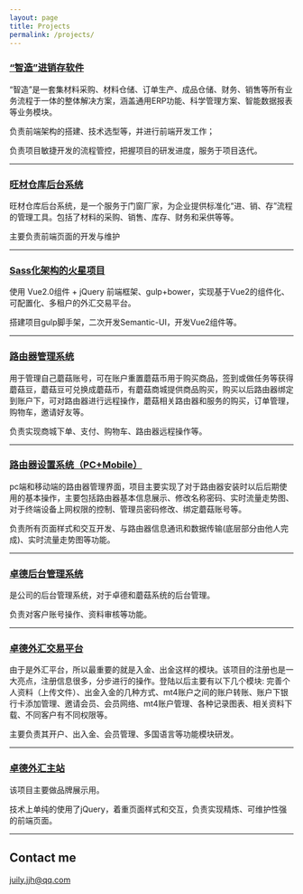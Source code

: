 ```yaml
---
layout: page
title: Projects
permalink: /projects/
---
```



### [“智造”进销存软件](https://github.com/AkshayAgarwal007/Moodly?_blank)
“智造”是一套集材料采购、材料仓储、订单生产、成品仓储、财务、销售等所有业务流程于一体的整体解决方案，涵盖通用ERP功能、科学管理方案、智能数据报表等业务模块。

负责前端架构的搭建、技术选型等，并进行前端开发工作；

负责项目敏捷开发的流程管控，把握项目的研发进度，服务于项目迭代。

***

### [旺材仓库后台系统](https://github.com/AkshayAgarwal007/Moodly?_blank)
旺材仓库后台系统，是一个服务于门窗厂家，为企业提供标准化“进、销、存”流程的管理工具。包括了材料的采购、销售、库存、财务和采供等等。

主要负责前端页面的开发与维护

***

### [Sass化架构的火星项目](https://github.com/AkshayAgarwal007/Moodly?_blank)
使用 Vue2.0组件 + jQuery 前端框架、gulp+bower，实现基于Vue2的组件化、可配置化、多租户的外汇交易平台。

搭建项目gulp脚手架，二次开发Semantic-UI，开发Vue2组件等。

***


### [路由器管理系统](https://github.com/AkshayAgarwal007/Moodly?_blank)
用于管理自己蘑菇账号，可在账户重置蘑菇币用于购买商品，签到或做任务等获得蘑菇豆，蘑菇豆可兑换成蘑菇币，有蘑菇商城提供商品购买，购买以后路由器绑定到账户下，可对路由器进行远程操作，蘑菇相关路由器和服务的购买，订单管理，购物车，邀请好友等。

负责实现商城下单、支付、购物车、路由器远程操作等。

***

### [路由器设置系统（PC+Mobile）](https://github.com/AkshayAgarwal007/Moodly?_blank)
pc端和移动端的路由器管理界面，项目主要实现了对于路由器安装时以后后期使用的基本操作，主要包括路由器基本信息展示、修改名称密码、实时流量走势图、对于终端设备上网权限的控制、管理员密码修改、绑定蘑菇账号等。

负责所有页面样式和交互开发、与路由器信息通讯和数据传输(底层部分由他人完成)、实时流量走势图等功能。

***

### [卓德后台管理系统](https://github.com/AkshayAgarwal007/Moodly?_blank)
是公司的后台管理系统，对于卓德和蘑菇系统的后台管理。

负责对客户账号操作、资料审核等功能。

***

### [卓德外汇交易平台](https://github.com/AkshayAgarwal007/Moodly?_blank)
由于是外汇平台，所以最重要的就是入金、出金这样的模块。该项目的注册也是一大亮点，注册信息很多，分步进行的操作。登陆以后主要有以下几个模块: 完善个人资料（上传文件）、出金入金的几种方式、mt4账户之间的账户转账、账户下银行卡添加管理、邀请会员、会员网络、mt4账户管理、各种记录图表、相关资料下载、不同客户有不同权限等。

主要负责其开户、出入金、会员管理、多国语言等功能模块研发。

***

### [卓德外汇主站](https://www.charterprime.com.cn/?_blank)
该项目主要做品牌展示用。

技术上单纯的使用了jQuery，着重页面样式和交互，负责实现精炼、可维护性强的前端页面。

***

## Contact me

[juily.jjh@qq.com](mailto:juily.jjh@qq.com)
